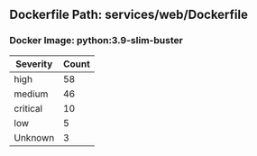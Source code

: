 ## Dockerfile Path: services/web/Dockerfile

### Docker Image: python:3.9-slim-buster
| Severity | Count |
|----------|-------|
| high | 58 |
| medium | 46 |
| critical | 10 |
| low | 5 |
| Unknown | 3 |